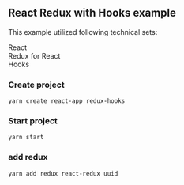 ## React Redux with Hooks example

This example utilized following technical sets: <br />

React <br />
Redux for React<br />
Hooks<br />

### Create project

`yarn create react-app redux-hooks`

### Start project

`yarn start`

### add redux

`yarn add redux react-redux uuid`
